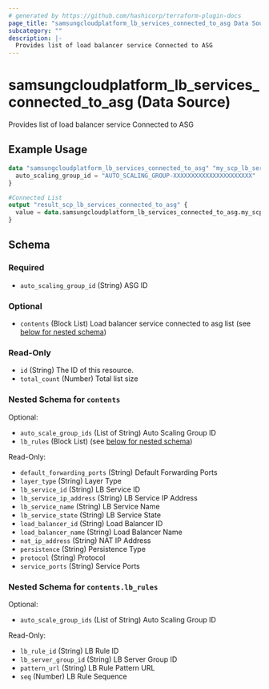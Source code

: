 ```yaml
---
# generated by https://github.com/hashicorp/terraform-plugin-docs
page_title: "samsungcloudplatform_lb_services_connected_to_asg Data Source - samsungcloudplatform"
subcategory: ""
description: |-
  Provides list of load balancer service Connected to ASG
---
```


# samsungcloudplatform_lb_services_connected_to_asg (Data Source)

Provides list of load balancer service Connected to ASG

## Example Usage

```terraform
data "samsungcloudplatform_lb_services_connected_to_asg" "my_scp_lb_services_connected_to_asg" {
  auto_scaling_group_id = "AUTO_SCALING_GROUP-XXXXXXXXXXXXXXXXXXXXXX"
}

#Connected List
output "result_scp_lb_services_connected_to_asg" {
  value = data.samsungcloudplatform_lb_services_connected_to_asg.my_scp_lb_services_connected_to_asg
}
```

<!-- schema generated by tfplugindocs -->
## Schema

### Required

- `auto_scaling_group_id` (String) ASG ID

### Optional

- `contents` (Block List) Load balancer service connected to asg list (see [below for nested schema](#nestedblock--contents))

### Read-Only

- `id` (String) The ID of this resource.
- `total_count` (Number) Total list size

<a id="nestedblock--contents"></a>
### Nested Schema for `contents`

Optional:

- `auto_scale_group_ids` (List of String) Auto Scaling Group ID
- `lb_rules` (Block List) (see [below for nested schema](#nestedblock--contents--lb_rules))

Read-Only:

- `default_forwarding_ports` (String) Default Forwarding Ports
- `layer_type` (String) Layer Type
- `lb_service_id` (String) LB Service ID
- `lb_service_ip_address` (String) LB Service IP Address
- `lb_service_name` (String) LB Service Name
- `lb_service_state` (String) LB Service State
- `load_balancer_id` (String) Load Balancer ID
- `load_balancer_name` (String) Load Balancer Name
- `nat_ip_address` (String) NAT IP Address
- `persistence` (String) Persistence Type
- `protocol` (String) Protocol
- `service_ports` (String) Service Ports

<a id="nestedblock--contents--lb_rules"></a>
### Nested Schema for `contents.lb_rules`

Optional:

- `auto_scale_group_ids` (List of String) Auto Scaling Group ID

Read-Only:

- `lb_rule_id` (String) LB Rule ID
- `lb_server_group_id` (String) LB Server Group ID
- `pattern_url` (String) LB Rule Pattern URL
- `seq` (Number) LB Rule Sequence


